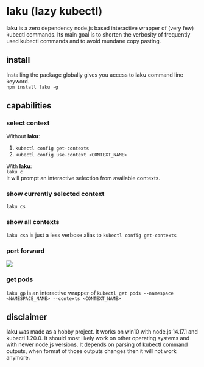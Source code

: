 # laku (lazy kubectl)
**laku** is a zero dependency node.js based interactive wrapper of (very few) kubectl commands. Its main goal is to shorten the verbosity of frequently used kubectl commands and to avoid mundane copy pasting.
## install
Installing the package globally gives you access to **laku** command line keyword.  
```npm install laku -g```
## capabilities
### select context
Without **laku**:
1. `kubectl config get-contexts`
1. `kubectl config use-context <CONTEXT_NAME>`  

With **laku**:  
`laku c`  
It will prompt an interactive selection from available contexts.
### show currently selected context
`laku cs`
### show all contexts
`laku csa` is just a less verbose alias to `kubectl config get-contexts`
### port forward
![](https://github.com/prunevac/laku/blob/master/pf.gif)
### get pods
`laku gp` is an interactive wrapper of `kubectl get pods --namespace <NAMESPACE_NAME> --contexts <CONTEXT_NAME>`
## disclaimer
**laku** was made as a hobby project. It works on win10 with node.js 14.17.1 and kubectl 1.20.0. It should most likely work on other operating systems and with newer node.js versions. It depends on parsing of kubectl command outputs, when format of those outputs changes then it will not work anymore.